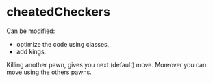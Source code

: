 # cheatedCheckers
Can be modified:
- optimize the code using classes,
- add kings.

Killing another pawn, gives you next (default) move. Moreover you can move using the others pawns.
